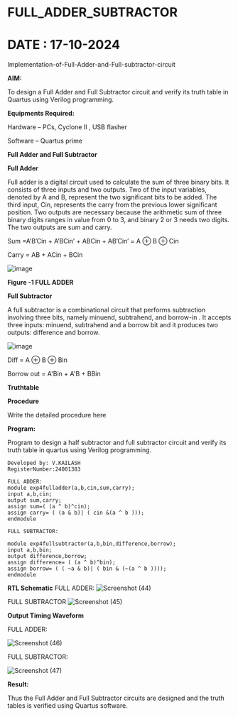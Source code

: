 # FULL_ADDER_SUBTRACTOR
# DATE : 17-10-2024
Implementation-of-Full-Adder-and-Full-subtractor-circuit

**AIM:**

To design a Full Adder and Full Subtractor circuit and verify its truth table in Quartus using Verilog programming.

**Equipments Required:**

Hardware – PCs, Cyclone II , USB flasher

Software – Quartus prime

**Full Adder and Full Subtractor**

**Full Adder**

Full adder is a digital circuit used to calculate the sum of three binary bits. It consists of three inputs and two outputs. Two of the input variables, denoted by A and B, represent the two significant bits to be added. The third input, Cin, represents the carry from the previous lower significant position. Two outputs are necessary because the arithmetic sum of three binary digits ranges in value from 0 to 3, and binary 2 or 3 needs two digits. The two outputs are sum and carry.

Sum =A’B’Cin + A’BCin’ + ABCin + AB’Cin’ = A ⊕ B ⊕ Cin 

Carry = AB + ACin + BCin

![image](https://github.com/naavaneetha/FULL_ADDER_SUBTRACTOR/assets/154305477/0f30ba51-5ffb-4198-845f-18e054f675e7)

**Figure -1 FULL ADDER**

**Full Subtractor**

A full subtractor is a combinational circuit that performs subtraction involving three bits, namely minuend, subtrahend, and borrow-in . It accepts three inputs: minuend, subtrahend and a borrow bit and it produces two outputs: difference and borrow.

![image](https://github.com/naavaneetha/FULL_ADDER_SUBTRACTOR/assets/154305477/02b24f51-ab51-4304-9ad6-7b81ffc1ead5)

Diff = A ⊕ B ⊕ Bin 

Borrow out = A'Bin + A'B + BBin

**Truthtable**

**Procedure**

Write the detailed procedure here

**Program:**

Program to design a half subtractor and full subtractor circuit and verify its truth table in quartus using Verilog programming.
```
Developed by: V.KAILASH
RegisterNumber:24001383
```

```
FULL ADDER:
module exp4fulladder(a,b,cin,sum,carry);
input a,b,cin;
output sum,carry;
assign sum=( (a ^ b)^cin);
assign carry= ( (a & b)| ( cin &(a ^ b )));
endmodule
```

```
FULL SUBTRACTOR:

module exp4fullsubtractor(a,b,bin,difference,borrow);
input a,b,bin;
output difference,borrow;
assign difference= ( (a ^ b)^bin);
assign borrow= ( ( ~a & b)| ( bin & (~(a ^ b ))));
endmodule
```

**RTL Schematic**
FULL ADDER:
![Screenshot (44)](https://github.com/user-attachments/assets/793fa9ed-0b1a-43cf-b9bc-a4efc62ef910)

FULL SUBTRACTOR
![Screenshot (45)](https://github.com/user-attachments/assets/6cb242b5-522f-4749-bb07-47ef830acece)


**Output Timing Waveform**


FULL ADDER:




![Screenshot (46)](https://github.com/user-attachments/assets/e7824749-6001-43ef-a01c-46f44a4e1dd1)



FULL SUBTRACTOR:


![Screenshot (47)](https://github.com/user-attachments/assets/3fa87f2a-ef18-44ad-aed2-c323b76b1df8)



**Result:**

Thus the Full Adder and Full Subtractor circuits are designed and the truth tables is verified using Quartus software.



